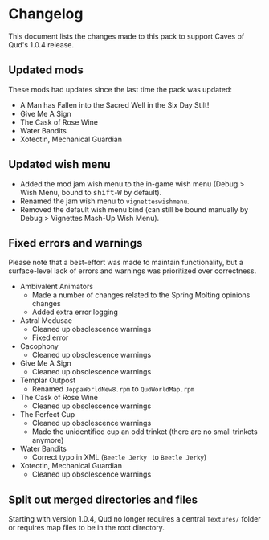 # Changelog
This document lists the changes made to this pack to support Caves of Qud's 1.0.4 release.

## Updated mods
These mods had updates since the last time the pack was updated:
* A Man has Fallen into the Sacred Well in the Six Day Stilt!
* Give Me A Sign
* The Cask of Rose Wine
* Water Bandits
* Xoteotin, Mechanical Guardian

## Updated wish menu
* Added the mod jam wish menu to the in-game wish menu (Debug > Wish Menu, bound to <kbd>shift</kbd>-<kbd>W</kbd> by default).
* Renamed the jam wish menu to `vignetteswishmenu`.
* Removed the default wish menu bind (can still be bound manually by Debug > Vignettes Mash-Up Wish Menu).

## Fixed errors and warnings
Please note that a best-effort was made to maintain functionality, but a surface-level lack of errors and warnings was prioritized over correctness.
* Ambivalent Animators
  * Made a number of changes related to the Spring Molting opinions changes
  * Added extra error logging
* Astral Medusae
  * Cleaned up obsolescence warnings
  * Fixed error
* Cacophony
  * Cleaned up obsolescence warnings
* Give Me A Sign
  * Cleaned up obsolescence warnings
* Templar Outpost
  * Renamed `JoppaWorldNew8.rpm` to `QudWorldMap.rpm`
* The Cask of Rose Wine
  * Cleaned up obsolescence warnings
* The Perfect Cup
  * Cleaned up obsolescence warnings
  * Made the unidentified cup an odd trinket (there are no small trinkets anymore)
* Water Bandits
  * Correct typo in XML (`Beetle Jerky ` to `Beetle Jerky`)
* Xoteotin, Mechanical Guardian
  * Cleaned up obsolescence warnings
  
## Split out merged directories and files
Starting with version 1.0.4, Qud no longer requires a central `Textures/` folder or requires map files to be in the root directory.

